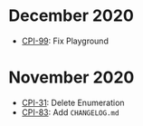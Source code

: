 # December 2020

- [CPI-99](https://github.com/ContentPI/ContentPI/pull/99): Fix Playground

# November 2020

- [CPI-31](https://github.com/ContentPI/ContentPI/issues/31): Delete Enumeration
- [CPI-83](https://github.com/ContentPI/ContentPI/issues/83): Add `CHANGELOG.md`
